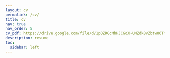 ```yaml
---
layout: cv
permalink: /cv/
title: cv
nav: true
nav_order: 5
cv_pdf: https://drive.google.com/file/d/1p0ZRGcMhHJCGoX-UMZdk8vZbtwO6TmNo/view # you can also use external links here
description: resume
toc:
  sidebar: left
---
```

